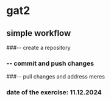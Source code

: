 # gat2
## simple workflow
###-- create a repository
### -- commit and push changes
###-- pull changes and address meres

### date of the exercise: 11.12.2024
